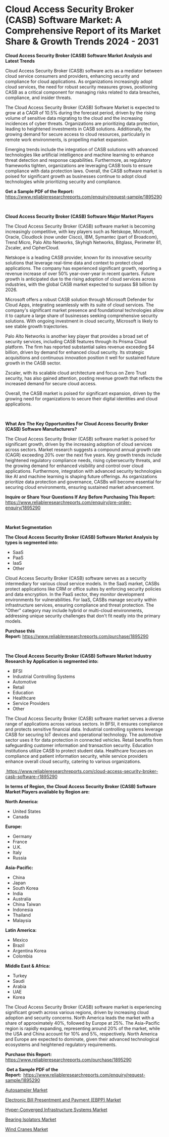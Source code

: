 <p><h1>Cloud Access Security Broker (CASB) Software Market: A Comprehensive Report of its Market Share & Growth Trends 2024 - 2031</h1></p><p><strong>Cloud Access Security Broker (CASB) Software Market Analysis and Latest Trends</strong></p>
<p><p>Cloud Access Security Broker (CASB) software acts as a mediator between cloud service consumers and providers, enhancing security and compliance for cloud applications. As organizations increasingly adopt cloud services, the need for robust security measures grows, positioning CASB as a critical component for managing risks related to data breaches, compliance, and insider threats.</p><p>The Cloud Access Security Broker (CASB) Software Market is expected to grow at a CAGR of 10.5% during the forecast period, driven by the rising volume of sensitive data migrating to the cloud and the increasing incidences of cyber threats. Organizations are prioritizing data protection, leading to heightened investments in CASB solutions. Additionally, the growing demand for secure access to cloud resources, particularly in remote work environments, is propelling market expansion. </p><p>Emerging trends include the integration of CASB solutions with advanced technologies like artificial intelligence and machine learning to enhance threat detection and response capabilities. Furthermore, as regulatory frameworks tighten, organizations are leveraging CASB tools to ensure compliance with data protection laws. Overall, the CASB software market is poised for significant growth as businesses continue to adopt cloud technologies while prioritizing security and compliance.</p></p>
<p><strong>Get a Sample PDF of the Report:&nbsp;</strong> <a href="https://www.reliableresearchreports.com/enquiry/request-sample/1895290?utm_campaign=5&utm_medium=2&utm_source=Github&utm_content=ia&utm_term=24102024&utm_id=cloud-access-security-broker-casb-software">https://www.reliableresearchreports.com/enquiry/request-sample/1895290</a></p>
<p>&nbsp;</p>
<p><strong>Cloud Access Security Broker (CASB) Software Major Market Players</strong></p>
<p><p>The Cloud Access Security Broker (CASB) software market is becoming increasingly competitive, with key players such as Netskope, Microsoft, Oracle, Cloudlock (now under Cisco), IBM, Symantec (part of Broadcom), Trend Micro, Palo Alto Networks, Skyhigh Networks, Bitglass, Perimeter 81, Zscaler, and CipherCloud.</p><p>Netskope is a leading CASB provider, known for its innovative security solutions that leverage real-time data and context to protect cloud applications. The company has experienced significant growth, reporting a revenue increase of over 50% year-over-year in recent quarters. Future growth is anticipated due to the rising adoption of cloud services across industries, with the global CASB market expected to surpass $8 billion by 2026.</p><p>Microsoft offers a robust CASB solution through Microsoft Defender for Cloud Apps, integrating seamlessly with its suite of cloud services. The company's significant market presence and foundational technologies allow it to capture a large share of businesses seeking comprehensive security solutions. With ongoing investment in cloud security, Microsoft is likely to see stable growth trajectories.</p><p>Palo Alto Networks is another key player that provides a broad set of security services, including CASB features through its Prisma Cloud platform. The firm has reported substantial sales revenue exceeding $4 billion, driven by demand for enhanced cloud security. Its strategic acquisitions and continuous innovation position it well for sustained future growth in the CASB sector.</p><p>Zscaler, with its scalable cloud architecture and focus on Zero Trust security, has also gained attention, posting revenue growth that reflects the increased demand for secure cloud access. </p><p>Overall, the CASB market is poised for significant expansion, driven by the growing need for organizations to secure their digital identities and cloud applications.</p></p>
<p>&nbsp;</p>
<p><strong>What Are The Key Opportunities For Cloud Access Security Broker (CASB) Software Manufacturers?</strong></p>
<p><p>The Cloud Access Security Broker (CASB) software market is poised for significant growth, driven by the increasing adoption of cloud services across sectors. Market research suggests a compound annual growth rate (CAGR) exceeding 20% over the next five years. Key growth trends include heightened regulatory compliance needs, rising cybersecurity threats, and the growing demand for enhanced visibility and control over cloud applications. Furthermore, integration with advanced security technologies like AI and machine learning is shaping future offerings. As organizations prioritize data protection and governance, CASBs will become essential for securing cloud environments, ensuring sustained market advancement.</p></p>
<p><strong>Inquire or Share Your Questions If Any Before Purchasing This Report:</strong> <a href="https://www.reliableresearchreports.com/enquiry/pre-order-enquiry/1895290?utm_campaign=5&utm_medium=2&utm_source=Github&utm_content=ia&utm_term=24102024&utm_id=cloud-access-security-broker-casb-software">https://www.reliableresearchreports.com/enquiry/pre-order-enquiry/1895290</a></p>
<p>&nbsp;</p>
<p><strong>Market Segmentation</strong></p>
<p><strong>The Cloud Access Security Broker (CASB) Software Market Analysis by types is segmented into:</strong></p>
<p><ul><li>SaaS</li><li>PaaS</li><li>IaaS</li><li>Other</li></ul></p>
<p><p>Cloud Access Security Broker (CASB) software serves as a security intermediary for various cloud service models. In the SaaS market, CASBs protect applications like CRM or office suites by enforcing security policies and data encryption. In the PaaS sector, they monitor development environments for vulnerabilities. For IaaS, CASBs manage security within infrastructure services, ensuring compliance and threat protection. The "Other" category may include hybrid or multi-cloud environments, addressing unique security challenges that don't fit neatly into the primary models.</p></p>
<p><strong>Purchase this Report:&nbsp;</strong><a href="https://www.reliableresearchreports.com/purchase/1895290?utm_campaign=5&utm_medium=2&utm_source=Github&utm_content=ia&utm_term=24102024&utm_id=cloud-access-security-broker-casb-software">https://www.reliableresearchreports.com/purchase/1895290</a></p>
<p>&nbsp;</p>
<p><strong>The Cloud Access Security Broker (CASB) Software Market Industry Research by Application is segmented into:</strong></p>
<p><ul><li>BFSI</li><li>Industrial Controlling Systems</li><li>Automotive</li><li>Retail</li><li>Education</li><li>Healthcare</li><li>Service Providers</li><li>Other</li></ul></p>
<p><p>The Cloud Access Security Broker (CASB) software market serves a diverse range of applications across various sectors. In BFSI, it ensures compliance and protects sensitive financial data. Industrial controlling systems leverage CASB for securing IoT devices and operational technology. The automotive sector uses it for data protection in connected vehicles. Retail benefits from safeguarding customer information and transaction security. Education institutions utilize CASB to protect student data. Healthcare focuses on compliance and patient information security, while service providers enhance overall cloud security, catering to various organizations.</p></p>
<p><a href="https://www.reliableresearchreports.com/cloud-access-security-broker-casb-software-r1895290?utm_campaign=5&utm_medium=2&utm_source=Github&utm_content=ia&utm_term=24102024&utm_id=cloud-access-security-broker-casb-software">&nbsp;https://www.reliableresearchreports.com/cloud-access-security-broker-casb-software-r1895290</a></p>
<p><strong>In terms of Region, the Cloud Access Security Broker (CASB) Software Market Players available by Region are:</strong></p>
<p>
    <p> <strong> North America: </strong>
        <ul>
            <li>United States</li>
            <li>Canada</li>
        </ul>
        </p> 
    <p> <strong> Europe: </strong>
        <ul>
            <li>Germany</li>
            <li>France</li>
            <li>U.K.</li>
            <li>Italy</li>
            <li>Russia</li>
        </ul>
        </p> 
    <p> <strong> Asia-Pacific: </strong>
        <ul>
            <li>China</li>
            <li>Japan</li>
            <li>South Korea</li>
            <li>India</li>
            <li>Australia</li>
            <li>China Taiwan</li>
            <li>Indonesia</li>
            <li>Thailand</li>
            <li>Malaysia</li>
        </ul>
        </p> 
    <p> <strong> Latin America: </strong>
        <ul>
            <li>Mexico</li>
            <li>Brazil</li>
            <li>Argentina Korea</li>
            <li>Colombia</li>
        </ul>
        </p> 
    <p> <strong> Middle East & Africa: </strong>
        <ul>
            <li>Turkey</li>
            <li>Saudi</li>
            <li>Arabia</li>
            <li>UAE</li>
            <li>Korea</li>
        </ul>
    </p>
    </p>
<p><p>The Cloud Access Security Broker (CASB) software market is experiencing significant growth across various regions, driven by increasing cloud adoption and security concerns. North America leads the market with a share of approximately 40%, followed by Europe at 25%. The Asia-Pacific region is rapidly expanding, representing around 20% of the market, while the USA and China account for 10% and 5%, respectively. North America and Europe are expected to dominate, given their advanced technological ecosystems and heightened regulatory requirements.</p></p>
<p><strong>Purchase this Report: </strong><a href="https://www.reliableresearchreports.com/purchase/1895290?utm_campaign=5&utm_medium=2&utm_source=Github&utm_content=ia&utm_term=24102024&utm_id=cloud-access-security-broker-casb-software">https://www.reliableresearchreports.com/purchase/1895290</a></p>
<p>&nbsp;<strong>Get a Sample PDF of the Report:&nbsp;&nbsp;</strong><a href="https://www.reliableresearchreports.com/enquiry/request-sample/1895290?utm_campaign=5&utm_medium=2&utm_source=Github&utm_content=ia&utm_term=24102024&utm_id=cloud-access-security-broker-casb-software">https://www.reliableresearchreports.com/enquiry/request-sample/1895290</a></p>
<p><strong></strong></p>
<p><p><a href="https://issuu.com/reportprime-2/docs/autosampler-market-size-2030.pptx_931604d2704142?utm_campaign=5&utm_medium=2&utm_source=Github&utm_content=ia&utm_term=24102024&utm_id=cloud-access-security-broker-casb-software">Autosampler Market</a></p><p><a href="https://www.linkedin.com/pulse/electronic-bill-presentment-payment-ebpp-market-evolution-4k6ze?utm_campaign=5&utm_medium=2&utm_source=Github&utm_content=ia&utm_term=24102024&utm_id=cloud-access-security-broker-casb-software">Electronic Bill Presentment and Payment (EBPP) Market</a></p><p><a href="https://github.com/RogerBennett414/Market-Research-Report-List-1/blob/main/hyper-converged-infrastructure-systems-market.md?utm_campaign=5&utm_medium=2&utm_source=Github&utm_content=ia&utm_term=24102024&utm_id=cloud-access-security-broker-casb-software">Hyper-Converged Infrastructure Systems Market</a></p><p><a href="https://issuu.com/reportprime-2/docs/bearing-isolators-market-size-2030._33bff42ffefb71?utm_campaign=5&utm_medium=2&utm_source=Github&utm_content=ia&utm_term=24102024&utm_id=cloud-access-security-broker-casb-software">Bearing Isolators Market</a></p><p><a href="https://github.com/sumonsky0m/Market-Research-Report-List-1/blob/main/wind-cranes-market.md?utm_campaign=5&utm_medium=2&utm_source=Github&utm_content=ia&utm_term=24102024&utm_id=cloud-access-security-broker-casb-software">Wind Cranes Market</a></p></p>
